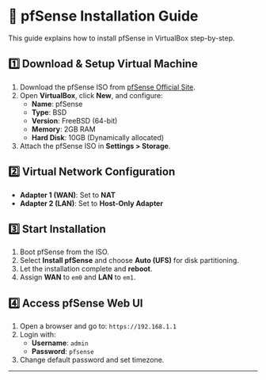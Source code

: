# 📌 pfSense Installation Guide

This guide explains how to install pfSense in VirtualBox step-by-step.

## 1️⃣ Download & Setup Virtual Machine
1. Download the pfSense ISO from [pfSense Official Site](https://www.pfsense.org/download/).
2. Open **VirtualBox**, click **New**, and configure:
   - **Name**: pfSense
   - **Type**: BSD
   - **Version**: FreeBSD (64-bit)
   - **Memory**: 2GB RAM
   - **Hard Disk**: 10GB (Dynamically allocated)
3. Attach the pfSense ISO in **Settings > Storage**.

## 2️⃣ Virtual Network Configuration
- **Adapter 1 (WAN)**: Set to **NAT**
- **Adapter 2 (LAN)**: Set to **Host-Only Adapter**

## 3️⃣ Start Installation
1. Boot pfSense from the ISO.
2. Select **Install pfSense** and choose **Auto (UFS)** for disk partitioning.
3. Let the installation complete and **reboot**.
4. Assign **WAN** to `em0` and **LAN** to `em1`.

## 4️⃣ Access pfSense Web UI
1. Open a browser and go to: `https://192.168.1.1`
2. Login with:
   - **Username**: `admin`
   - **Password**: `pfsense`
3. Change default password and set timezone.

---
